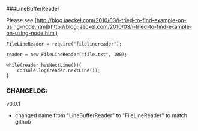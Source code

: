 ###LineBufferReader

Please see [http://blog.jaeckel.com/2010/03/i-tried-to-find-example-on-using-node.html](http://blog.jaeckel.com/2010/03/i-tried-to-find-example-on-using-node.html)

```
FileLineReader = require("filelinereader");

reader = new FileLineReader("file.txt", 100);

while(reader.hasNextLine()){
	console.log(reader.nextLine());
}
```

### CHANGELOG:

v0.0.1
* changed name from "LineBufferReader" to "FileLineReader" to match github

